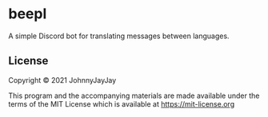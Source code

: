 # beepl

A simple Discord bot for translating messages between languages.

## License

Copyright © 2021 JohnnyJayJay

This program and the accompanying materials are made available under the
terms of the MIT License which is available at
https://mit-license.org
